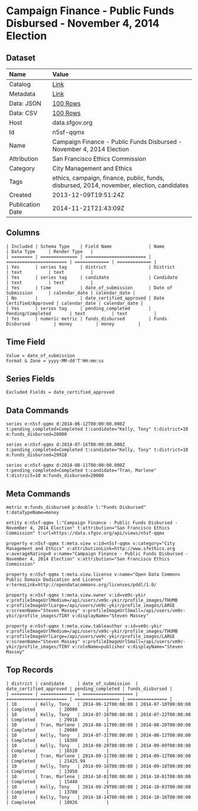 # Campaign Finance - Public Funds Disbursed - November 4, 2014 Election

## Dataset

| Name | Value |
| :--- | :---- |
| Catalog | [Link](https://catalog.data.gov/dataset/campaign-finance-public-funds-disbursed-november-4-2014-election-ac7e9) |
| Metadata | [Link](https://data.sfgov.org/api/views/n5sf-qqmx) |
| Data: JSON | [100 Rows](https://data.sfgov.org/api/views/n5sf-qqmx/rows.json?max_rows=100) |
| Data: CSV | [100 Rows](https://data.sfgov.org/api/views/n5sf-qqmx/rows.csv?max_rows=100) |
| Host | data.sfgov.org |
| Id | n5sf-qqmx |
| Name | Campaign Finance - Public Funds Disbursed - November 4, 2014 Election |
| Attribution | San Francisco Ethics Commission |
| Category | City Management and Ethics |
| Tags | ethics, campaign, finance, public, funds, disbursed, 2014, november, election, candidates |
| Created | 2013-12-09T19:51:24Z |
| Publication Date | 2014-11-21T21:43:09Z |

## Columns

```ls
| Included | Schema Type    | Field Name              | Name                    | Data Type     | Render Type   |
| ======== | ============== | ======================= | ======================= | ============= | ============= |
| Yes      | series tag     | district                | District                | text          | text          |
| Yes      | series tag     | candidate               | Candidate               | text          | text          |
| Yes      | time           | date_of_submission      | Date of Submission      | calendar_date | calendar_date |
| No       |                | date_certified_approved | Date Certified/Approved | calendar_date | calendar_date |
| Yes      | series tag     | pending_completed       | Pending/Completed       | text          | text          |
| Yes      | numeric metric | funds_disbursed         | Funds Disbursed         | money         | money         |
```

## Time Field

```ls
Value = date_of_submission
Format & Zone = yyyy-MM-dd'T'HH:mm:ss
```

## Series Fields

```ls
Excluded Fields = date_certified_approved
```

## Data Commands

```ls
series e:n5sf-qqmx d:2014-06-12T00:00:00.000Z t:pending_completed=Completed t:candidate="Kelly, Tony" t:district=10 m:funds_disbursed=20000

series e:n5sf-qqmx d:2014-07-16T00:00:00.000Z t:pending_completed=Completed t:candidate="Kelly, Tony" t:district=10 m:funds_disbursed=29918

series e:n5sf-qqmx d:2014-08-11T00:00:00.000Z t:pending_completed=Completed t:candidate="Tran, Marlene" t:district=10 m:funds_disbursed=20000
```

## Meta Commands

```ls
metric m:funds_disbursed p:double l:"Funds Disbursed" t:dataTypeName=money

entity e:n5sf-qqmx l:"Campaign Finance - Public Funds Disbursed - November 4, 2014 Election" t:attribution="San Francisco Ethics Commission" t:url=https://data.sfgov.org/api/views/n5sf-qqmx

property e:n5sf-qqmx t:meta.view v:id=n5sf-qqmx v:category="City Management and Ethics" v:attributionLink=http://www.sfethics.org v:averageRating=0 v:name="Campaign Finance - Public Funds Disbursed - November 4, 2014 Election" v:attribution="San Francisco Ethics Commission"

property e:n5sf-qqmx t:meta.view.license v:name="Open Data Commons Public Domain Dedication and License" v:termsLink=http://opendatacommons.org/licenses/pddl/1.0/

property e:n5sf-qqmx t:meta.view.owner v:id=vm9c-ykir v:profileImageUrlMedium=/api/users/vm9c-ykir/profile_images/THUMB v:profileImageUrlLarge=/api/users/vm9c-ykir/profile_images/LARGE v:screenName="Steven Massey" v:profileImageUrlSmall=/api/users/vm9c-ykir/profile_images/TINY v:displayName="Steven Massey"

property e:n5sf-qqmx t:meta.view.tableauthor v:id=vm9c-ykir v:profileImageUrlMedium=/api/users/vm9c-ykir/profile_images/THUMB v:profileImageUrlLarge=/api/users/vm9c-ykir/profile_images/LARGE v:screenName="Steven Massey" v:profileImageUrlSmall=/api/users/vm9c-ykir/profile_images/TINY v:roleName=publisher v:displayName="Steven Massey"
```

## Top Records

```ls
| district | candidate     | date_of_submission  | date_certified_approved | pending_completed | funds_disbursed | 
| ======== | ============= | =================== | ======================= | ================= | =============== | 
| 10       | Kelly, Tony   | 2014-06-12T00:00:00 | 2014-07-10T00:00:00     | Completed         | 20000           | 
| 10       | Kelly, Tony   | 2014-07-16T00:00:00 | 2014-07-22T00:00:00     | Completed         | 29918           | 
| 10       | Tran, Marlene | 2014-08-11T00:00:00 | 2014-08-20T00:00:00     | Completed         | 20000           | 
| 10       | Kelly, Tony   | 2014-07-31T00:00:00 | 2014-08-12T00:00:00     | Completed         | 18300           | 
| 10       | Kelly, Tony   | 2014-08-28T00:00:00 | 2014-09-09T00:00:00     | Completed         | 16520           | 
| 10       | Tran, Marlene | 2014-09-11T00:00:00 | 2014-09-12T00:00:00     | Completed         | 21425.94        | 
| 10       | Kelly, Tony   | 2014-09-16T00:00:00 | 2014-09-18T00:00:00     | Completed         | 13950           | 
| 10       | Tran, Marlene | 2014-10-01T00:00:00 | 2014-10-01T00:00:00     | Completed         | 15440           | 
| 10       | Kelly, Tony   | 2014-09-29T00:00:00 | 2014-10-03T00:00:00     | Completed         | 13700           | 
| 10       | Kelly, Tony   | 2014-10-14T00:00:00 | 2014-10-16T00:00:00     | Completed         | 10926           | 
```